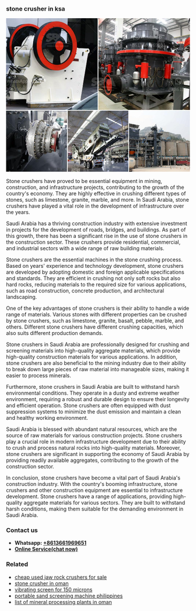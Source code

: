 <h3>stone crusher in ksa</h3><img src='1703042525.jpg' alt=''><p>Stone crushers have proved to be essential equipment in mining, construction, and infrastructure projects, contributing to the growth of the country's economy. They are highly effective in crushing different types of stones, such as limestone, granite, marble, and more. In Saudi Arabia, stone crushers have played a vital role in the development of infrastructure over the years.</p><p>Saudi Arabia has a thriving construction industry with extensive investment in projects for the development of roads, bridges, and buildings. As part of this growth, there has been a significant rise in the use of stone crushers in the construction sector. These crushers provide residential, commercial, and industrial sectors with a wide range of raw building materials.</p><p>Stone crushers are the essential machines in the stone crushing process. Based on years' experience and technology development, stone crushers are developed by adopting domestic and foreign applicable specifications and standards. They are efficient in crushing not only soft rocks but also hard rocks, reducing materials to the required size for various applications, such as road construction, concrete production, and architectural landscaping.</p><p>One of the key advantages of stone crushers is their ability to handle a wide range of materials. Various stones with different properties can be crushed by stone crushers, such as limestone, granite, basalt, pebble, marble, and others. Different stone crushers have different crushing capacities, which also suits different production demands.</p><p>Stone crushers in Saudi Arabia are professionally designed for crushing and screening materials into high-quality aggregate materials, which provide high-quality construction materials for various applications. In addition, stone crushers are also beneficial to the mining industry due to their ability to break down large pieces of raw material into manageable sizes, making it easier to process minerals.</p><p>Furthermore, stone crushers in Saudi Arabia are built to withstand harsh environmental conditions. They operate in a dusty and extreme weather environment, requiring a robust and durable design to ensure their longevity and efficient operation. Stone crushers are often equipped with dust suppression systems to minimize the dust emission and maintain a clean and healthy working environment.</p><p>Saudi Arabia is blessed with abundant natural resources, which are the source of raw materials for various construction projects. Stone crushers play a crucial role in modern infrastructure development due to their ability to crush and process natural rocks into high-quality materials. Moreover, stone crushers are significant in supporting the economy of Saudi Arabia by providing readily available aggregates, contributing to the growth of the construction sector.</p><p>In conclusion, stone crushers have become a vital part of Saudi Arabia's construction industry. With the country's booming infrastructure, stone crushers and other construction equipment are essential to infrastructure development. Stone crushers have a range of applications, providing high-quality aggregate materials for various sectors. They are built to withstand harsh conditions, making them suitable for the demanding environment in Saudi Arabia.</p><h3>Contact us</h3><ul><li><strong>Whatsapp:&nbsp;<a href="https://wa.me/8613661969651">+8613661969651</a></strong></li><li><a href="https://swt.shibang-china.com/?git&amp;zhl&amp;stone crusher in ksa"><strong>Online Service(chat now)</strong></a></li></ul><h3>Related</h3><ul><li><a href='cheap used jaw rock crushers for sale.md'>cheap used jaw rock crushers for sale</a></li><li><a href='stone crusher in oman.md'>stone crusher in oman</a></li><li><a href='vibrating screen for 150 microns.md'>vibrating screen for 150 microns</a></li><li><a href='portable sand screening machine philippines.md'>portable sand screening machine philippines</a></li><li><a href='list of mineral processing plants in oman.md'>list of mineral processing plants in oman</a></li></ul>
